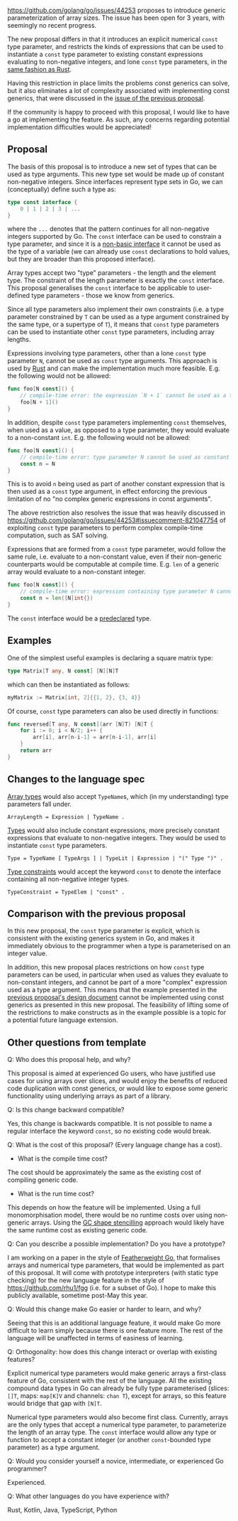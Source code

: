 https://github.com/golang/go/issues/44253 proposes to introduce generic
parameterization of array sizes. The issue has been open for 3 years, with
seemingly no recent progress.

The new proposal differs in that it introduces an explicit numerical `const`
type parameter, and restricts the kinds of expressions that can be used to
instantiate a `const` type parameter to existing constant expressions evaluating
to non-negative integers, and lone `const` type parameters, in the [same fashion
as
Rust](https://blog.rust-lang.org/2021/02/26/const-generics-mvp-beta.html#no-complex-generic-expressions-in-const-arguments).

Having this restriction in place limits the problems const generics can solve,
but it also eliminates a lot of complexity associated with implementing const
generics, that were discussed in the [issue of the previous
proposal](https://github.com/golang/go/issues/44253).

If the community is happy to proceed with this proposal, I would like to have a
go at implementing the feature. As such, any concerns regarding potential
implementation difficulties would be appreciated!

## Proposal

The basis of this proposal is to introduce a new set of types that can be used
as type arguments. This new type set would be made up of constant non-negative
integers. Since interfaces represent type sets in Go, we can (conceptually)
define such a type as:

```go
type const interface {
    0 | 1 | 2 | 3 | ...
}
```

where the `...` denotes that the pattern continues for all non-negative integers
supported by Go. The `const` interface can be used to constrain a type
parameter, and since it is a [non-basic
interface](https://go.dev/ref/spec#Interface_types) it cannot be used as the
type of a variable (we can already use `const` declarations to hold values, but
they are broader than this proposed interface).

Array types accept two "type" parameters - the length and the element type. The
constraint of the length parameter is exactly the `const` interface. This
proposal generalises the `const` interface to be applicable to user-defined type
parameters - those we know from generics.

Since all type parameters also implement their own constraints (i.e. a type
parameter constrained by `T` can be used as a type argument constrained by the
same type, or a supertype of `T`), it means that `const` type parameters can be
used to instantiate other `const` type parameters, including array lengths.

Expressions involving type parameters, other than a lone `const` type parameter
`N`, cannot be used as `const` type arguments. This approach is used by
[Rust](https://blog.rust-lang.org/2021/02/26/const-generics-mvp-beta.html#no-complex-generic-expressions-in-const-arguments)
and can make the implementation much more feasible. E.g. the following would not
be allowed:

```go
func foo[N const]() {
    // compile-time error: the expression `N + 1` cannot be used as a type argument
    foo[N + 1]()
}
```

In addition, despite `const` type parameters implementing `const` themselves,
when used as a value, as opposed to a type parameter, they would evaluate to a
non-constant `int`. E.g. the following would not be allowed:

```go
func foo[N const]() {
    // compile-time error: type parameter N cannot be used as constant value
    const n = N
}
```

This is to avoid `n` being used as part of another constant expression that is
then used as a `const` type argument, in effect enforcing the previous
limitation of no "no complex generic expressions in const arguments".

The above restriction also resolves the issue that was heavily discussed in
https://github.com/golang/go/issues/44253#issuecomment-821047754 of exploiting
`const` type parameters to perform complex compile-time computation, such as SAT
solving.

Expressions that are formed from a `const` type parameter, would follow the same
rule, i.e. evaluate to a non-constant value, even if their non-generic
counterparts would be computable at compile time. E.g. `len` of a generic array
would evaluate to a non-constant integer.

```go
func foo[N const]() {
    // compile-time error: expression containing type parameter N cannot be used as constant value
    const n = len([N]int{})
}
```

The `const` interface would be a
[predeclared](https://go.dev/ref/spec#Predeclared_identifiers) type.

## Examples

One of the simplest useful examples is declaring a square matrix type:

```go
type Matrix[T any, N const] [N][N]T
```

which can then be instantiated as follows:

```go
myMatrix := Matrix[int, 2]{{1, 2}, {3, 4}}
```

Of course, `const` type parameters can also be used directly in functions:

```go
func reversed[T any, N const](arr [N]T) [N]T {
    for i := 0; i < N/2; i++ {
        arr[i], arr[n-i-1] = arr[n-i-1], arr[i]
    }
    return arr
}
```

## Changes to the language spec

[Array types](https://go.dev/ref/spec#Array_types) would also accept
`TypeName`s, which (in my understanding) type parameters fall under.

```
ArrayLength = Expression | TypeName .
```

[Types](https://go.dev/ref/spec#Types) would also include constant expressions,
more precisely constant expressions that evaluate to non-negative integers. They
would be used to instantiate `const` type parameters.

```
Type = TypeName [ TypeArgs ] | TypeLit | Expression | "(" Type ")" .
```

[Type constraints](https://go.dev/ref/spec#TypeConstraint) would accept the
keyword `const` to denote the interface containing all non-negative integer
types.

```
TypeConstraint = TypeElem | "const" .
```

## Comparison with the previous proposal

In this new proposal, the `const` type parameter is explicit, which is
consistent with the existing generics system in Go, and makes it immediately
obvious to the programmer when a type is parameterised on an integer value.

In addition, this new proposal places restrictions on how `const` type
parameters can be used, in particular when used as values they evaluate to
non-constant integers, and cannot be part of a more "complex" expression used as
a type argument. This means that the example presented in the [previous
proposal's design
document](https://github.com/golang/proposal/blob/master/design/44253-generic-array-sizes.md)
cannot be implemented using const generics as presented in this new proposal.
The feasibility of lifting some of the restrictions to make constructs as in the
example possible is a topic for a potential future language extension.

## Other questions from template

Q: Who does this proposal help, and why?

This proposal is aimed at experienced Go users, who have justified use cases for
using arrays over slices, and would enjoy the benefits of reduced code
duplication with const generics, or would like to expose some generic
functionality using underlying arrays as part of a library.

Q: Is this change backward compatible?

Yes, this change is backwards compatible. It is not possible to name a regular
interface the keyword `const`, so no existing code would break.

Q: What is the cost of this proposal? (Every language change has a cost).

- What is the compile time cost?

The cost should be approximately the same as the existing cost of compiling
generic code.

- What is the run time cost?

This depends on how the feature will be implemented. Using a full
monomorphisation model, there would be no runtime costs over using non-generic
arrays. Using the [GC shape
stencilling](https://github.com/golang/proposal/blob/master/design/generics-implementation-dictionaries-go1.18.md)
approach would likely have the same runtime cost as existing generic code.

Q: Can you describe a possible implementation? Do you have a prototype?

I am working on a paper in the style of [Featherweight
Go](https://dl.acm.org/doi/10.1145/3428217), that formalises arrays and
numerical type parameters, that would be implemented as part of this proposal.
It will come with prototype interpreters (with static type checking) for the new
language feature in the style of https://github.com/rhu1/fgg (i.e. for a subset
of Go). I hope to make this publicly available, sometime post-May this year.

Q: Would this change make Go easier or harder to learn, and why?

Seeing that this is an additional language feature, it would make Go more
difficult to learn simply because there is one feature more. The rest of the
language will be unaffected in terms of easiness of learning.

Q: Orthogonality: how does this change interact or overlap with existing
features?

Explicit numerical type parameters would make generic arrays a first-class
feature of Go, consistent with the rest of the language. All the existing
compound data types in Go can already be fully type parameterised (slices:
`[]T`, maps: `map[K]V` and channels: `chan T`), except for arrays, so this
feature would bridge that gap with `[N]T`.

Numerical type parameters would also become first class. Currently, arrays are
the only types that accept a numerical type parameter, to parameterize the
length of an array type. The `const` interface would allow any type or function
to accept a constant integer (or another `const`-bounded type parameter) as a
type argument.

Q: Would you consider yourself a novice, intermediate, or experienced Go
programmer?

Experienced.

Q: What other languages do you have experience with?

Rust, Kotlin, Java, TypeScript, Python
